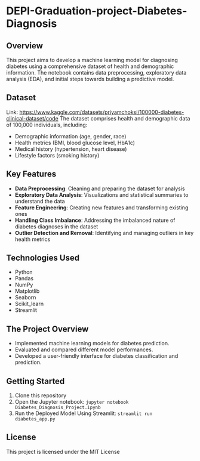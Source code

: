 # DEPI-Graduation-project-Diabetes-Diagnosis

## Overview

This project aims to develop a machine learning model for diagnosing diabetes using a comprehensive dataset of health and demographic information. The notebook contains data preprocessing, exploratory data analysis (EDA), and initial steps towards building a predictive model.

## Dataset
Link: https://www.kaggle.com/datasets/priyamchoksi/100000-diabetes-clinical-dataset/code
The dataset comprises health and demographic data of 100,000 individuals, including:

- Demographic information (age, gender, race)
- Health metrics (BMI, blood glucose level, HbA1c)
- Medical history (hypertension, heart disease)
- Lifestyle factors (smoking history)

## Key Features

- **Data Preprocessing**: Cleaning and preparing the dataset for analysis
- **Exploratory Data Analysis**: Visualizations and statistical summaries to understand the data
- **Feature Engineering**: Creating new features and transforming existing ones
- **Handling Class Imbalance**: Addressing the imbalanced nature of diabetes diagnoses in the dataset
- **Outlier Detection and Removal**: Identifying and managing outliers in key health metrics

## Technologies Used

- Python
- Pandas
- NumPy
- Matplotlib
- Seaborn
- Scikit_learn
- Streamlit

## The Project Overview

- Implemented machine learning models for diabetes prediction.
- Evaluated and compared different model performances.
- Developed a user-friendly interface for diabetes classification and prediction.

## Getting Started

1. Clone this repository
2. Open the Jupyter notebook: `jupyter notebook Diabetes_Diagnosis_Project.ipynb`
3. Run the Deployed Model Using Streamlit: `streamlit run diabetes_app.py`


## License

This project is licensed under the MIT License
